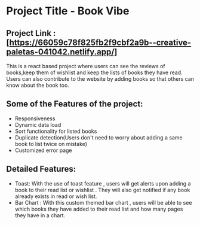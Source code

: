 # Project Title - Book Vibe
## Project Link : [https://66059c78f825fb2f9cbf2a9b--creative-paletas-041042.netlify.app/] ##

This is a react based project where users can see the reviews of books,keep them of wishlist and keep the lists of books they have read. Users can also contribute to the website by adding books so that others can know about the book too. 

## Some of the Features of the project:
- Responsiveness
- Dynamic data load
- Sort functionality for listed books 
- Duplicate detection(Users don't need to worry about adding a same book to list twice on mistake)
- Customized error page

## Detailed Features:
- Toast: With the use of toast feature , users will get alerts upon adding a book to their read list or wishlist . They will also get notified if any book already exists in read or wish list.
- Bar Chart : With this custom themed bar chart , users will be able to see which books they have added to their read list and how many pages they have in a chart.


